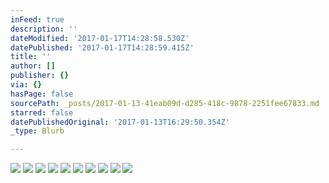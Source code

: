 ```yaml
---
inFeed: true
description: ''
dateModified: '2017-01-17T14:28:58.530Z'
datePublished: '2017-01-17T14:28:59.415Z'
title: ''
author: []
publisher: {}
via: {}
hasPage: false
sourcePath: _posts/2017-01-13-41eab09d-d285-418c-9878-2251fee67833.md
starred: false
datePublishedOriginal: '2017-01-13T16:29:50.354Z'
_type: Blurb

---
```

![](https://the-grid-user-content.s3-us-west-2.amazonaws.com/50ab47f4-b52c-431d-9daa-34c42658abaf.jpg)
![](https://the-grid-user-content.s3-us-west-2.amazonaws.com/347ae39f-10c5-4f6b-ad8c-869e7df8bd70.jpg)
![](https://s3-us-west-2.amazonaws.com/the-grid-img/p/c5176f524d45b45c25861e5bb4aaa46f9a930997.jpg)
![](https://the-grid-user-content.s3-us-west-2.amazonaws.com/8f29f057-4217-4e00-abbf-8ffdcf814e3b.jpg)
![](https://the-grid-user-content.s3-us-west-2.amazonaws.com/ab789503-9e4a-4419-bb2f-3dea0d796ca1.jpg)
![](https://the-grid-user-content.s3-us-west-2.amazonaws.com/74d47fe5-f710-4c24-a1fb-5254f6353be7.jpg)
![](https://the-grid-user-content.s3-us-west-2.amazonaws.com/e5205c6a-6e3e-4224-86bc-13cd0c6b8ccb.jpg)
![](https://imgflo.herokuapp.com/graph/2b2431f8e7ba7b0/64cb036816474d6bb4034ed208ef2175/croprotate.jpg?cropheight=2508&cropwidth=3897&degrees=0&input=https%3A%2F%2Fthe-grid-user-content.s3-us-west-2.amazonaws.com%2F537e3cb7-e620-47e1-bbee-073a6d101807.jpg&x=0&y=0)
![](https://the-grid-user-content.s3-us-west-2.amazonaws.com/56fd9f80-1a5b-4cb5-9e55-870fa65ca942.jpg)
![](https://the-grid-user-content.s3-us-west-2.amazonaws.com/2cccf692-27de-41c5-b5a3-99a514a162fa.jpg)